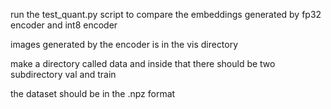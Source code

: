run the test_quant.py script to compare the embeddings generated by fp32 encoder and int8 encoder 


images generated by the encoder is in the vis directory

make a directory called data and inside that there should be two subdirectory val and train 

the dataset should be in the .npz format
